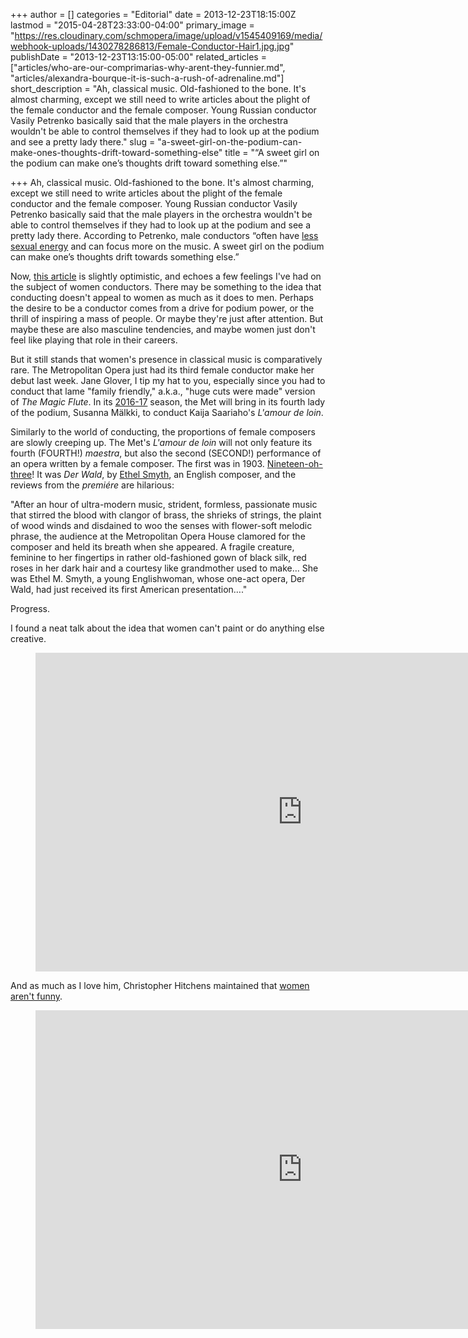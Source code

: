+++
author = []
categories = "Editorial"
date = 2013-12-23T18:15:00Z
lastmod = "2015-04-28T23:33:00-04:00"
primary_image = "https://res.cloudinary.com/schmopera/image/upload/v1545409169/media/webhook-uploads/1430278286813/Female-Conductor-Hair1.jpg.jpg"
publishDate = "2013-12-23T13:15:00-05:00"
related_articles = ["articles/who-are-our-comprimarias-why-arent-they-funnier.md", "articles/alexandra-bourque-it-is-such-a-rush-of-adrenaline.md"]
short_description = "Ah, classical music. Old-fashioned to the bone. It&#039;s almost charming, except we still need to write articles about the plight of the female conductor and the female composer. Young Russian conductor Vasily Petrenko basically said that the male players in the orchestra wouldn&#039;t be able to control themselves if they had to look up at the podium and see a pretty lady there."
slug = "a-sweet-girl-on-the-podium-can-make-ones-thoughts-drift-toward-something-else"
title = "“A sweet girl on the podium can make one’s thoughts drift toward something else.”"

+++
Ah, classical music. Old-fashioned to the bone. It's almost charming, except we still need to write articles about the plight of the female conductor and the female composer. Young Russian conductor Vasily Petrenko basically said that the male players in the orchestra wouldn't be able to control themselves if they had to look up at the podium and see a pretty lady there. According to Petrenko, male conductors “often have [less sexual energy](http://www.newsinenglish.no/2013/08/30/new-conductor-strikes-sour-note/) and can focus more on the music. A sweet girl on the podium can make one’s thoughts drift towards something else.”

Now, [this article](http://www.nytimes.com/2013/12/22/arts/music/female-conductors-search-for-equality-at-highest-level.html?pagewanted=1&_r=0&adxnnlx=1387818731-MV22wdovixjQ4sCcfKjqTA) is slightly optimistic, and echoes a few feelings I've had on the subject of women conductors. There may be something to the idea that conducting doesn't appeal to women as much as it does to men. Perhaps the desire to be a conductor comes from a drive for podium power, or the thrill of inspiring a mass of people. Or maybe they're just after attention. But maybe these are also masculine tendencies, and maybe women just don't feel like playing that role in their careers.

But it still stands that women's presence in classical music is comparatively rare. The Metropolitan Opera just had its third female conductor make her debut last week. Jane Glover, I tip my hat to you, especially since you had to conduct that lame "family friendly," a.k.a., "huge cuts were made" version of _The Magic Flute_. In its [2016-17](http://www.operanews.com/Opera_News_Magazine/2013/10/News/Met_New_Works.html) season, the Met will bring in its fourth lady of the podium, Susanna Mälkki, to conduct Kaija Saariaho's _L'amour de loin_.

Similarly to the world of conducting, the proportions of female composers are slowly creeping up. The Met's _L'amour de loin_ will not only feature its fourth (FOURTH!) _maestra_, but also the second (SECOND!) performance of an opera written by a female composer. The first was in 1903\. [Nineteen-oh-three](http://archives.metoperafamily.org/imgs/DerWald.htm)! It was _Der Wald_, by [Ethel Smyth](http://en.wikipedia.org/wiki/Ethel_Smyth), an English composer, and the reviews from the _premiére_ are hilarious:

"After an hour of ultra-modern music, strident, formless, passionate music that stirred the blood with clangor of brass, the shrieks of strings, the plaint of wood winds and disdained to woo the senses with flower-soft melodic phrase, the audience at the Metropolitan Opera House clamored for the composer and held its breath when she appeared. A fragile creature, feminine to her fingertips in rather old-fashioned gown of black silk, red roses in her dark hair and a courtesy like grandmother used to make… She was Ethel M. Smyth, a young Englishwoman, whose one-act opera, Der Wald, had just received its first American presentation…."

Progress.

I found a neat talk about the idea that women can't paint or do anything else creative.

<figure data-type="video">
<iframe width="854" height="510" src="https://www.youtube.com/embed/K29geX4uN9w" frameborder="0" allowfullscreen></iframe>
</figure>

And as much as I love him, Christopher Hitchens maintained that [women aren't funny](http://www.vanityfair.com/culture/features/2007/01/hitchens200701).

<figure data-type="video">
<iframe width="854" height="510" src="https://www.youtube.com/embed/I7izJggqCoA" frameborder="0" allowfullscreen></iframe>
</figure>